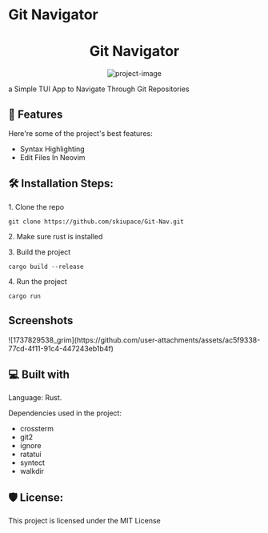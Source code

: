 # Git Navigator

<h1 align="center" id="title">Git Navigator</h1>

<p align="center"><img src="https://socialify.git.ci/skiupace/Git-Nav/image?description=1&amp;font=Jost&amp;forks=1&amp;issues=1&amp;language=1&amp;name=1&amp;owner=1&amp;pattern=Charlie+Brown&amp;stargazers=1&amp;theme=Dark" alt="project-image"></p>

<p id="description">a Simple TUI App to Navigate Through Git Repositories</p>

  
  
<h2>🧐 Features</h2>

Here're some of the project's best features:

*   Syntax Highlighting
*   Edit Files In Neovim

<h2>🛠️ Installation Steps:</h2>

<p>1. Clone the repo</p>

```
git clone https://github.com/skiupace/Git-Nav.git
```

<p>2. Make sure rust is installed</p>

<p>3. Build the project</p>

```
cargo build --release
```

<p>4. Run the project</p>

```
cargo run
```


<h2>Screenshots</h2>
  ![1737829538_grim](https://github.com/user-attachments/assets/ac5f9338-77cd-4f11-91c4-447243eb1b4f)
  
<h2>💻 Built with</h2>
<p>Language: Rust.</p>

Dependencies used in the project:

*   crossterm
*   git2
*   ignore
*   ratatui
*   syntect
*   walkdir

<h2>🛡️ License:</h2>

This project is licensed under the MIT License
